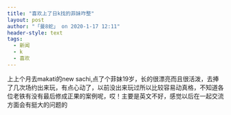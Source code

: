 ```yaml
---
title: "喜欢上了日k找的菲妹咋整"
layout: post
author: "「曼8蛇」 on 2020-1-17 12:11"
header-style: text
tags:
  - 新闻
  - k
  - 喜欢
---
```


<head></head>
<body>
  上上个月去makati的new sachi,点了个菲妹19岁，长的很漂亮而且很活泼，去捧了几次场约出来玩，有点心动了，以前没出来玩过所以比较容易动真格，不知道各位老铁有没有最后修成正果的案例呢，哎！主要是英文不好，感觉以后在一起交流方面会有挺大的问题的
</body>


